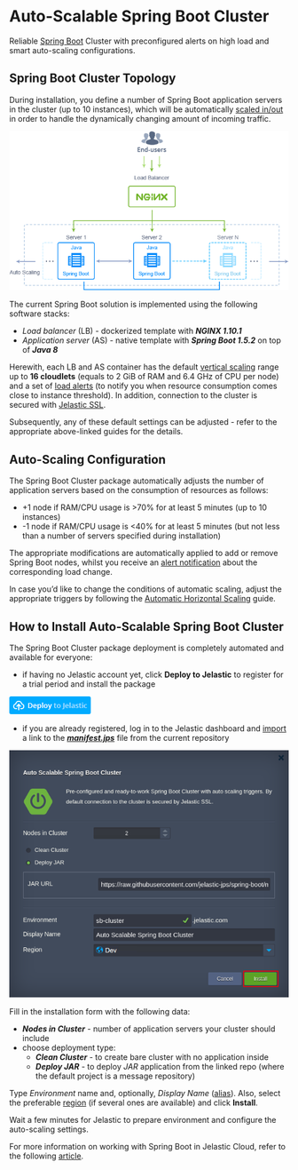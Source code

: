 # Auto-Scalable Spring Boot Cluster 

Reliable [Spring Boot](https://projects.spring.io/spring-boot/) Сluster with preconfigured alerts on high load and smart auto-scaling configurations.

## Spring Boot Cluster Topology

During installation, you define a number of Spring Boot application servers in the cluster (up to 10 instances), which will be automatically [scaled in/out](https://docs.jelastic.com/automatic-horizontal-scaling) in order to handle the dynamically changing amount of incoming traffic. 

![spring-boot-cluster-topology](images/spring-boot-cluster-topology.png)

The current Spring Boot solution is implemented using the following software stacks:
- *Load balancer* (LB) - dockerized template with **_NGINX 1.10.1_**
- *Application server* (AS) - native template with **_Spring Boot 1.5.2_** on top of **_Java 8_** 

Herewith, each LB and AS container has the default [vertical scaling](https://docs.jelastic.com/automatic-vertical-scaling) range up to **16 cloudlets** (equals to 2 GiB of RAM and 6.4 GHz of CPU per node) and a set of [load alerts](https://docs.jelastic.com/load-alerts) (to notify you when resource consumption comes close to instance threshold). In addition, connection to the cluster is secured with [Jelastic SSL](https://docs.jelastic.com/jelastic-ssl).

Subsequently, any of these default settings can be adjusted - refer to the appropriate above-linked guides for the details.

## Auto-Scaling Configuration

The Spring Boot Cluster package automatically adjusts the number of application servers based on the consumption of resources as follows:
- +1 node if RAM/CPU usage is >70% for at least 5 minutes (up to 10 instances)
- -1 node if RAM/CPU usage is <40% for at least 5 minutes (but not less than a number of servers specified during installation)

The appropriate modifications are automatically applied to add or remove Spring Boot nodes, whilst you receive an [alert notification](https://docs.jelastic.com/load-alerts) about the corresponding load change.

In case you’d like to change the conditions of automatic scaling, adjust the appropriate triggers by following the [Automatic Horizontal Scaling](https://docs.jelastic.com/automatic-horizontal-scaling) guide.

## How to Install Auto-Scalable Spring Boot Cluster

The Spring Boot Cluster package deployment is completely automated and available for everyone:
- if having no Jelastic account yet, click **Deploy to Jelastic** to register for a trial period and install the package

[![Deploy](images/deploy-to-jelastic.png)](https://jelastic.com/install-application/?manifest=https://raw.githubusercontent.com/jelastic-jps/spring-boot/master/manifest.jps)

- if you are already registered, log in to the Jelastic dashboard and [import](https://docs.jelastic.com/environment-import) a link to the [**_manifest.jps_**](https://github.com/jelastic-jps/spring-boot/blob/master/manifest.jps) file from the current repository

![spring-boot-cluster-installation](images/spring-boot-cluster-installation.png)

Fill in the installation form with the following data: 
- **_Nodes in Cluster_** - number of application servers your cluster should include
- choose deployment type:
   - **_Clean Cluster_** - to create bare cluster with no application inside
   - **_Deploy JAR_** - to deploy *JAR* application from the linked repo (where the default project is a message repository)

Type *Environment* name and, optionally, *Display Name* ([alias](https://docs.jelastic.com/environment-aliases)). Also, select the preferable [region](https://docs.jelastic.com/environment-regions) (if several ones are available) and click **Install**.

Wait a few minutes for Jelastic to prepare environment and configure the auto-scaling settings. 

For more information on working with Spring Boot in Jelastic Cloud, refer to the following [article](http://blog.jelastic.com/2017/04/27/hosting-spring-boot-java-applications/).

